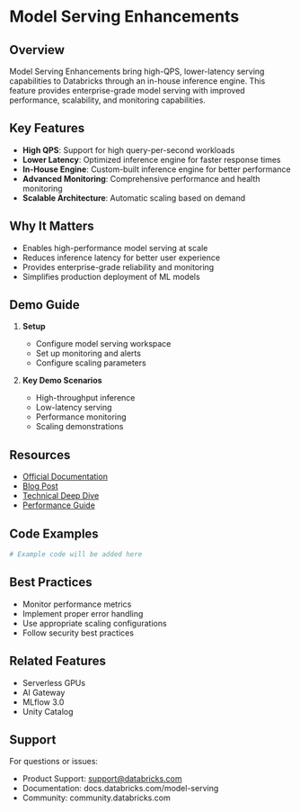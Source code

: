 # Model Serving Enhancements

## Overview
Model Serving Enhancements bring high-QPS, lower-latency serving capabilities to Databricks through an in-house inference engine. This feature provides enterprise-grade model serving with improved performance, scalability, and monitoring capabilities.

## Key Features
- **High QPS**: Support for high query-per-second workloads
- **Lower Latency**: Optimized inference engine for faster response times
- **In-House Engine**: Custom-built inference engine for better performance
- **Advanced Monitoring**: Comprehensive performance and health monitoring
- **Scalable Architecture**: Automatic scaling based on demand

## Why It Matters
- Enables high-performance model serving at scale
- Reduces inference latency for better user experience
- Provides enterprise-grade reliability and monitoring
- Simplifies production deployment of ML models

## Demo Guide
1. **Setup**
   - Configure model serving workspace
   - Set up monitoring and alerts
   - Configure scaling parameters

2. **Key Demo Scenarios**
   - High-throughput inference
   - Low-latency serving
   - Performance monitoring
   - Scaling demonstrations

## Resources
- [Official Documentation](https://docs.databricks.com/model-serving)
- [Blog Post](https://www.databricks.com/blog/model-serving)
- [Technical Deep Dive](https://www.databricks.com/blog/model-serving-technical)
- [Performance Guide](https://docs.databricks.com/model-serving/performance)

## Code Examples
```python
# Example code will be added here
```

## Best Practices
- Monitor performance metrics
- Implement proper error handling
- Use appropriate scaling configurations
- Follow security best practices

## Related Features
- Serverless GPUs
- AI Gateway
- MLflow 3.0
- Unity Catalog

## Support
For questions or issues:
- Product Support: support@databricks.com
- Documentation: docs.databricks.com/model-serving
- Community: community.databricks.com 